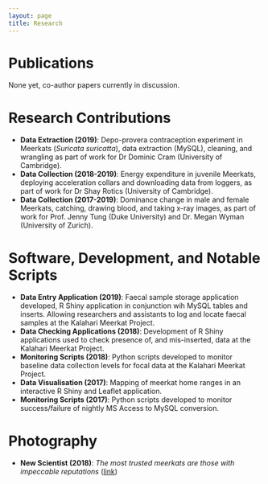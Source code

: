 ```yaml
---
layout: page
title: Research
---
```


# Publications
None yet, co-author papers currently in discussion.

# Research Contributions
* **Data Extraction (2019)**: Depo-provera contraception experiment in Meerkats (*Suricata suricatta*), data extraction (MySQL), cleaning, and wrangling as part of work for Dr Dominic Cram (University of Cambridge).
* **Data Collection (2018-2019)**: Energy expenditure in juvenile Meerkats, deploying acceleration collars and downloading data from loggers, as part of work for Dr Shay Rotics (University of Cambridge).
* **Data Collection (2017-2019)**: Dominance change in male and female Meerkats, catching, drawing blood, and taking x-ray images, as part of work for Prof. Jenny Tung (Duke University) and Dr. Megan Wyman (University of Zurich).


# Software, Development, and Notable Scripts
* **Data Entry Application (2019)**: Faecal sample storage application developed, R Shiny application in conjunction wih MySQL tables and inserts. Allowing researchers and assistants to log and locate faecal samples at the Kalahari Meerkat Project. 
* **Data Checking Applications (2018)**: Development of R Shiny applications used to check presence of, and mis-inserted, data at the Kalahari Meerkat Project.
* **Monitoring Scripts (2018)**: Python scripts developed to monitor baseline data collection levels for focal data at the Kalahari Meerkat Project.
* **Data Visualisation (2017)**: Mapping of meerkat home ranges in an interactive R Shiny and Leaflet application.
* **Monitoring Scripts (2017)**: Python scripts developed to monitor success/failure of nightly MS Access to MySQL conversion.

# Photography
* **New Scientist (2018)**: *The most trusted meerkats are those with impeccable reputations* ([link](https://www.newscientist.com/article/2177816-the-most-trusted-meerkats-are-those-with-impeccable-reputations/))